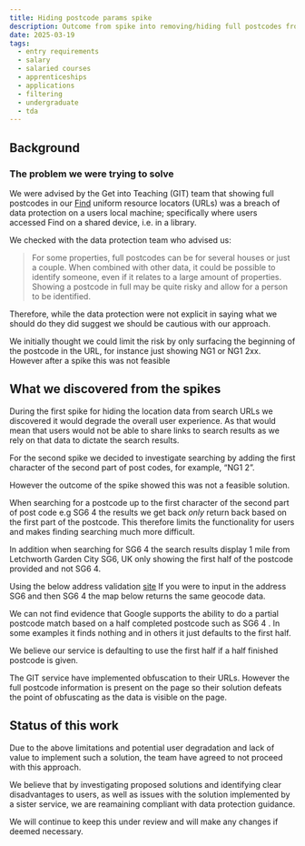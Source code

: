 ```yaml
---
title: Hiding postcode params spike
description: Outcome from spike into removing/hiding full postcodes from Find due to data protection
date: 2025-03-19
tags:
  - entry requirements
  - salary
  - salaried courses
  - apprenticeships
  - applications
  - filtering
  - undergraduate
  - tda
---
```


## Background

### The problem we were trying to solve

We were advised by the Get into Teaching (GIT) team that showing full postcodes in our [Find](https://find-teacher-training-courses.service.gov.uk/) uniform resource locators (URLs) was a breach of data protection on a users local machine; specifically where users accessed Find on a shared device, i.e. in a library.

We checked with the data protection team who advised us:

> For some properties, full postcodes can be for several houses or just a couple. When combined with other data, it could be possible to identify someone, even if it relates to a large amount of properties.
> Showing a postcode in full may be quite risky and allow for a person to be identified.

Therefore, while the data protection were not explicit in saying what we should do they did suggest we should be cautious with our approach.

We initially thought we could limit the risk by only surfacing the beginning of the postcode in the URL, for instance just showing NG1 or NG1 2xx. However after a spike this was not feasible

## What we discovered from the spikes

During the first spike for hiding the location data from search URLs we discovered it would degrade the overall user experience. As that would mean that users would not be able to share links to search results as we rely on that data to dictate the search results.

For the second spike we decided to investigate searching by adding the first character of the second part of post codes, for example, “NG1 2”. 

However the outcome of the spike showed this was not a feasible solution.

When searching for a postcode up to the first character of the second part of post code e.g SG6 4 the results we get back *only* return back based on the first part of the postcode. This therefore limits the functionality for users and makes finding searching much more difficult.

In addition when searching for SG6 4 the search results display 1 mile from Letchworth Garden City SG6, UK only showing the first half of the postcode provided and not SG6 4.

Using the below address validation [site](https://developers.google.com/maps/documentation/address-validation/demo) If you were to input in the address SG6 and then SG6 4 the map below returns the same geocode data.

We can not find evidence that Google supports the ability to do a partial postcode match based on a half completed postcode such as SG6 4 . In some examples it finds nothing and in others it just defaults to the first half. 

We believe our service is defaulting to use the first half if a half finished postcode is given.

The GIT service have implemented obfuscation to their URLs. However the full postcode information is present on the page so their solution defeats the point of obfuscating as the data is visible on the page.

## Status of this work

Due to the above limitations and potential user degradation and lack of value to implement such a solution, the team have agreed to not proceed with this approach.

We believe that by investigating proposed solutions and identifying clear disadvantages to users, as well as issues with the solution implemented by a sister service, we are reamaining compliant with data protection guidance.

We will continue to keep this under review and will make any changes if deemed necessary.
